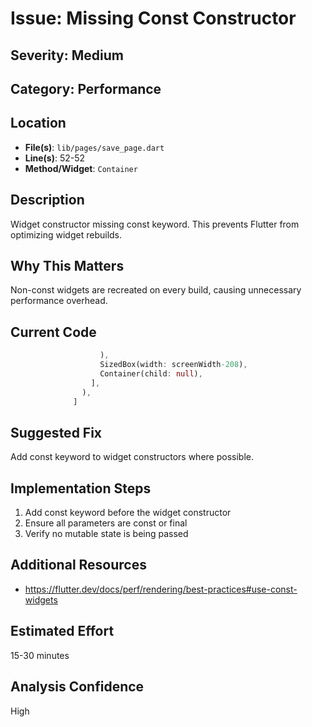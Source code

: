 # Issue: Missing Const Constructor

## Severity: Medium

## Category: Performance

## Location
- **File(s)**: `lib/pages/save_page.dart`
- **Line(s)**: 52-52
- **Method/Widget**: `Container`

## Description
Widget constructor missing const keyword. This prevents Flutter from optimizing widget rebuilds.

## Why This Matters
Non-const widgets are recreated on every build, causing unnecessary performance overhead.

## Current Code
```dart
                    ),
                    SizedBox(width: screenWidth-208),
                    Container(child: null),
                  ],
                ),
              ]
```

## Suggested Fix
Add const keyword to widget constructors where possible.

## Implementation Steps
1. Add const keyword before the widget constructor
2. Ensure all parameters are const or final
3. Verify no mutable state is being passed

## Additional Resources
- https://flutter.dev/docs/perf/rendering/best-practices#use-const-widgets

## Estimated Effort
15-30 minutes

## Analysis Confidence
High
